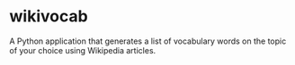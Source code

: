 # wikivocab
A Python application that generates a list of vocabulary words on the topic of your choice using Wikipedia articles. 
